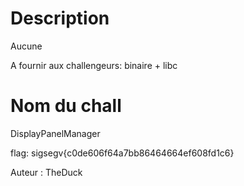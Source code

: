# Description

Aucune

A fournir aux challengeurs: binaire + libc

# Nom du chall

DisplayPanelManager

flag: sigsegv{c0de606f64a7bb86464664ef608fd1c6}

Auteur : TheDuck
